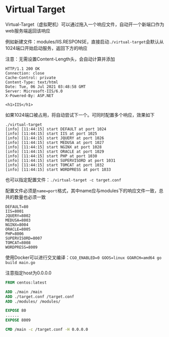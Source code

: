# Virtual Target

Virtual-Target（虚拟靶机）可以通过拖入一个响应文件，自动开一个新端口作为web服务端返回该响应

例如新建文件：modules/IIS.RESPONSE，直接启动`./virtual-target`会默认从1024端口开始启动服务，返回下方的响应

注意：无需设置Content-Length头，会自动计算并添加

```http request
HTTP/1.1 200 OK
Connection: close
Cache-Control: private
Content-Type: text/html
Date: Tue, 06 Jul 2021 03:48:58 GMT
Server: Microsoft-IIS/6.0
X-Powered-By: ASP.NET

<h1>IIS</h1>

```

如果1024端口被占用，将自动尝试下一个。可同时配置多个响应，效果如下

```shell
./virtual-target 
[info] [11:44:15] start DEFAULT at port 1024
[info] [11:44:15] start IIS at port 1025
[info] [11:44:15] start JQUERY at port 1026
[info] [11:44:15] start MEDUSA at port 1027
[info] [11:44:15] start NGINX at port 1028
[info] [11:44:15] start ORACLE at port 1029
[info] [11:44:15] start PHP at port 1030
[info] [11:44:15] start SUPERVISORD at port 1031
[info] [11:44:15] start TOMCAT at port 1032
[info] [11:44:15] start WORDPRESS at port 1033
```

也可以指定配置文件：`./virtual-target -c target.conf`

配置文件必须是`name=port`格式，其中name应与modules下的响应文件一致，总共的数量也必须一致
```text
DEFAULT=80
IIS=8001
JQUERY=8002
MEDUSA=8003
NGINX=8004
ORACLE=8005
PHP=8006
SUPERVISORD=8007
TOMCAT=8008
WORDPRESS=8009
```

使用Docker可以进行交叉编译：`CGO_ENABLED=0 GOOS=linux GOARCH=amd64 go build main.go`

注意指定host为0.0.0.0

```dockerfile
FROM centos:latest

ADD ./main /main
ADD ./target.conf /target.conf
ADD ./modules/ /modules/

EXPOSE 80
......
EXPOSE 8009

CMD /main -c /target.conf -H 0.0.0.0
```